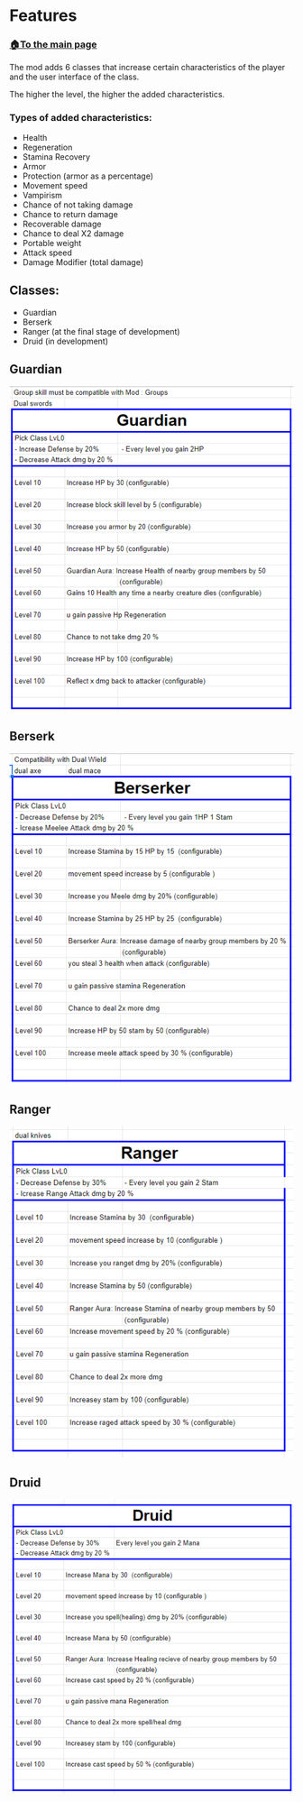 # Features

###  [🏠To the main page](https://github.com/FroggerHH/Frogger-Tribe-Classes-WIKI#readme)


The mod adds 6 classes that increase certain characteristics of the player and the user interface of the class.

The higher the level, the higher the added characteristics.

### Types of added characteristics:
* Health
* Regeneration
* Stamina Recovery
* Armor
* Protection (armor as a percentage)
* Movement speed
* Vampirism
* Chance of not taking damage
* Chance to return damage
* Recoverable damage
* Chance to deal X2 damage
* Portable weight
* Attack speed
* Damage Modifier (total damage)

## Classes:
* Guardian
* Berserk
* Ranger (at the final stage of development)
* Druid (in development)


## Guardian
![Guardian](images/guardian.png)

## Berserk
![Berserk](images/berserker.png)

## Ranger
![Ranger](images/ranger.png)

## Druid
![Druid](images/druid.png)
